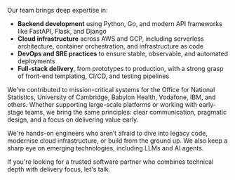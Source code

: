 

Our team brings deep expertise in:

* **Backend development** using Python, Go, and modern API frameworks like FastAPI, Flask, and Django
* **Cloud infrastructure** across AWS and GCP, including serverless architecture, container orchestration, and infrastructure as code
* **DevOps and SRE practices** to ensure stable, observable, and automated deployments
* **Full-stack delivery**, from prototypes to production, with a strong grasp of front-end templating, CI/CD, and testing pipelines

We’ve contributed to mission-critical systems for the Office for National Statistics, University of Cambridge, Babylon Health, Vodafone, IBM, and others. Whether supporting large-scale platforms or working with early-stage teams, we bring the same principles: clear communication, pragmatic design, and a focus on delivering value early.

We're hands-on engineers who aren’t afraid to dive into legacy code, modernise cloud infrastructure, or build from the ground up. We also keep a sharp eye on emerging technologies, including LLMs and AI agents.

If you're looking for a trusted software partner who combines technical depth with delivery focus, let's talk.